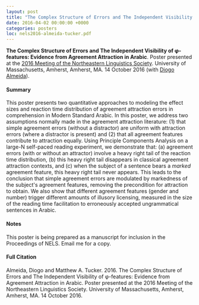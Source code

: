 ```yaml
---
layout: post
title: "The Complex Structure of Errors and The Independent Visibility of φ-features: Evidence from Agreement Attraction in Arabic"
date: 2016-04-02 00:00:00 +0000
categories: posters
loc: nels2016-almeida-tucker.pdf
---
```


**The Complex Structure of Errors and The Independent Visibility of φ-features: Evidence from Agreement Attraction in Arabic**. Poster presented at the [2016 Meeting of the Northeastern Linguistics Society](http://umass2016.nelsconference.org//). University of Massachusetts, Amherst, Amherst, MA. 14 October 2016 (with [Diogo Almeida](https://sites.google.com/a/nyu.edu/diogo-almeida/)).

<!---more--->

#### Summary

This poster presents two quantitative approaches to modeling the effect sizes and reaction time distribution of agreement attraction errors in comprehension in Modern Standard Arabic. In this poster, we address two assumptions normally made in the agreement attraction literature: (1) that simple agreement errors (without a distractor) are uniform with attraction errors (where a distractor is present) and (2) that all agreement features contribute to attraction equally. Using Principle Components Analysis on a large-N self-paced reading experiment, we demonstrate that: (a) agreement errors (with or without an attractor) involve a heavy right tail of the reaction time distribution, (b) this heavy right tail disappears in classical agreement attraction contexts, and (c) when the subject of a sentence bears a _marked_ agreement feature, this heavy right tail never appears. This leads to the conclusion that simple agreement errors are modulated by markedness of the subject's agreement features, removing the precondition for attraction to obtain. We also show that different agreement features (gender and number) trigger different amounts of illusory licensing, measured in the size of the reading time facilitation to erroneously accepted ungrammatical sentences in Arabic.

#### Notes

This poster is being prepared as a manuscript for inclusion in the Proceedings of NELS. Email me for a copy.

#### Full Citation

Almeida, Diogo and Matthew A. Tucker. 2016. The Complex Structure of Errors and The Independent Visibility of φ-features: Evidence from Agreement Attraction in Arabic. Poster presented at the 2016 Meeting of the Northeastern Linguistics Society. University of Massachusetts, Amherst, Amherst, MA. 14 October 2016.